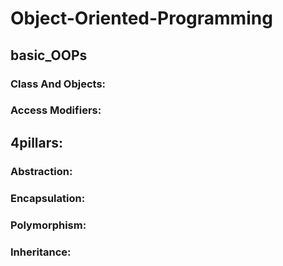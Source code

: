 # Object-Oriented-Programming


## basic_OOPs

### Class And Objects:

### Access Modifiers:
  

## 4pillars:
### Abstraction:
### Encapsulation:
### Polymorphism:
### Inheritance:
